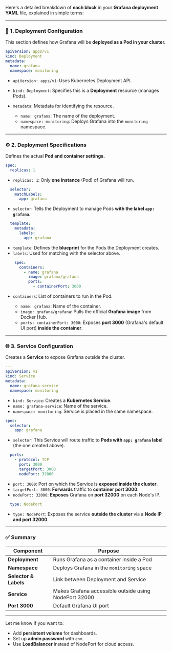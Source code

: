 Here's a detailed breakdown of **each block** in your **Grafana deployment YAML** file, explained in simple terms:

---

### 🚀 **1. Deployment Configuration**

This section defines how Grafana will be **deployed as a Pod in your cluster.**

```yaml
apiVersion: apps/v1
kind: Deployment
metadata:
  name: grafana
  namespace: monitoring
```

* `apiVersion: apps/v1`: Uses Kubernetes Deployment API.
* `kind: Deployment`: Specifies this is a **Deployment** resource (manages Pods).
* `metadata`: Metadata for identifying the resource.

  * `name: grafana`: The name of the deployment.
  * `namespace: monitoring`: Deploys Grafana into the `monitoring` namespace.

---

### ⚙️ **2. Deployment Specifications**

Defines the actual **Pod and container settings.**

```yaml
spec:
  replicas: 1
```

* `replicas: 1`: Only **one instance** (Pod) of Grafana will run.

```yaml
  selector:
    matchLabels:
      app: grafana
```

* `selector`: Tells the Deployment to manage Pods **with the label `app: grafana`**.

```yaml
  template:
    metadata:
      labels:
        app: grafana
```

* `template`: Defines the **blueprint** for the Pods the Deployment creates.
* `labels`: Used for matching with the selector above.

```yaml
    spec:
      containers:
        - name: grafana
          image: grafana/grafana
          ports:
            - containerPort: 3000
```

* `containers`: List of containers to run in the Pod.

  * `name: grafana`: Name of the container.
  * `image: grafana/grafana`: Pulls the official **Grafana image** from Docker Hub.
  * `ports: containerPort: 3000`: Exposes **port 3000** (Grafana's default UI port) **inside the container**.

---

### 🌐 **3. Service Configuration**

Creates a **Service** to expose Grafana outside the cluster.

```yaml
---
apiVersion: v1
kind: Service
metadata:
  name: grafana-service
  namespace: monitoring
```

* `kind: Service`: Creates a **Kubernetes Service**.
* `name: grafana-service`: Name of the service.
* `namespace: monitoring`: Service is placed in the same namespace.

```yaml
spec:
  selector:
    app: grafana
```

* `selector`: This Service will route traffic to **Pods with `app: grafana` label** (the one created above).

```yaml
  ports:
    - protocol: TCP
      port: 3000
      targetPort: 3000
      nodePort: 32000  
```

* `port: 3000`: Port on which the Service is **exposed inside the cluster**.
* `targetPort: 3000`: **Forwards** traffic to **container port 3000**.
* `nodePort: 32000`: **Exposes** Grafana on **port 32000** on each Node's IP.

```yaml
  type: NodePort
```

* `type: NodePort`: Exposes the service **outside the cluster** via a **Node IP and port 32000**.

---

### ✅ Summary

| Component             | Purpose                                               |
| --------------------- | ----------------------------------------------------- |
| **Deployment**        | Runs Grafana as a container inside a Pod              |
| **Namespace**         | Deploys Grafana in the `monitoring` space             |
| **Selector & Labels** | Link between Deployment and Service                   |
| **Service**           | Makes Grafana accessible outside using NodePort 32000 |
| **Port 3000**         | Default Grafana UI port                               |

---

Let me know if you want to:

* Add **persistent volume** for dashboards.
* Set up **admin password** with `env`.
* Use **LoadBalancer** instead of NodePort for cloud access.
